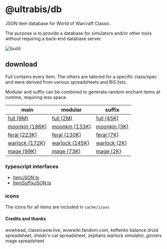 # @ultrabis/db

JSON item database for World of Warcraft Classic.

The purpose is to provide a database for simulators and/or other tools without requiring a back-end database server. 

![build](https://github.com/ultrabis/db/workflows/gh/badge.svg)

## download

Full contains every item. The others are tailored for a specific class/spec and were derived from various spreadsheets and BiS lists.

Modular and suffix can be combined to generate random enchant items at runtime, requiring less space.

| main | modular | suffix |
| ---- | ------- | ------ |
| [full (9M)][full-main] | [full (2M)][full-modular] | [full (45K)][full-suffix] |
| [moonkin (186K)][moonkin-main] | [moonkin (133K)][moonkin-modular] | [moonkin (3K)][moonkin-suffix] |
| [feral (223K)][feral-main] | [feral (130K)][feral-modular] | [feral (7K)][feral-suffix] |
| [warlock (172K)][warlock-main] | [warlock (145K)][warlock-modular] | [warlock (2K)][warlock-suffix] |
| [mage (99K)][mage-main] | [mage (73K)][mage-modular] | [mage (2K)][mage-suffix] |

### typescript interfaces

- [ItemJSON.ts](https://ultrabis.github.io/db/ItemJSON.ts)
- [ItemSuffixJSON.ts](https://ultrabis.github.io/db/ItemSuffixJSON.ts)

### icons

The icons for all items are included in `cache/icons`

#### Credits and thanks

wowhead, classicwow.live, wowwiki.fandom.com, keftenks balance druid spreadsheet, shedo's cat spreadsheet, zephans warlock simulator, ginners mage spreadsheet

[full-main]: https://ultrabis.github.io/db/full/item.json
[full-modular]: https://ultrabis.github.io/db/full/item-modular.json
[full-random]: https://ultrabis.github.io/db/full/item-random.json
[full-suffix]: https://ultrabis.github.io/db/full/itemSuffix.json
[moonkin-main]: https://ultrabis.github.io/db/moonkin/item.json
[moonkin-modular]: https://ultrabis.github.io/db/moonkin/item-modular.json
[moonkin-random]: https://ultrabis.github.io/db/moonkin/item-random.json
[moonkin-suffix]: https://ultrabis.github.io/db/moonkin/itemSuffix.json
[feral-main]: https://ultrabis.github.io/db/feral/item.json
[feral-modular]: https://ultrabis.github.io/db/feral/item-modular.json
[feral-random]: https://ultrabis.github.io/db/feral/item-random.json
[feral-suffix]: https://ultrabis.github.io/db/feral/itemSuffix.json
[mage-main]: https://ultrabis.github.io/db/mage/item.json
[mage-modular]: https://ultrabis.github.io/db/mage/item-modular.json
[mage-random]: https://ultrabis.github.io/db/mage/item-random.json
[mage-suffix]: https://ultrabis.github.io/db/mage/itemSuffix.json
[warlock-main]: https://ultrabis.github.io/db/warlock/item.json
[warlock-modular]: https://ultrabis.github.io/db/warlock/item-modular.json
[warlock-random]: https://ultrabis.github.io/db/warlock/item-random.json
[warlock-suffix]: https://ultrabis.github.io/db/warlock/itemSuffix.json
